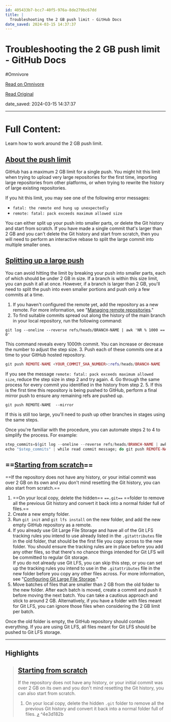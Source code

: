 ```yaml
---
id: 405433b7-bcc7-40f5-976a-8de279bc67dd
title: |
  Troubleshooting the 2 GB push limit - GitHub Docs
date_saved: 2024-03-15 14:37:37
---
```


# Troubleshooting the 2 GB push limit - GitHub Docs
#Omnivore

[Read on Omnivore](https://omnivore.app/me/troubleshooting-the-2-gb-push-limit-git-hub-docs-18e4367c3c8)

[Read Original](https://docs.github.com/en/get-started/using-git/troubleshooting-the-2-gb-push-limit)

date_saved: 2024-03-15 14:37:37


--- 

# Full Content: 

Learn how to work around the 2 GB push limit.

## [About the push limit](#about-the-push-limit)

GitHub has a maximum 2 GB limit for a single push. You might hit this limit when trying to upload very large repositories for the first time, importing large repositories from other platforms, or when trying to rewrite the history of large existing repositories.

If you hit this limit, you may see one of the following error messages:

* `fatal: the remote end hung up unexpectedly`
* `remote: fatal: pack exceeds maximum allowed size`

You can either split up your push into smaller parts, or delete the Git history and start from scratch. If you have made a single commit that's larger than 2 GB and you can't delete the Git history and start from scratch, then you will need to perform an interactive rebase to split the large commit into multiple smaller ones.

## [Splitting up a large push](#splitting-up-a-large-push)

You can avoid hitting the limit by breaking your push into smaller parts, each of which should be under 2 GB in size. If a branch is within this size limit, you can push it all at once. However, if a branch is larger than 2 GB, you'll need to split the push into even smaller portions and push only a few commits at a time.

1. If you haven't configured the remote yet, add the repository as a new remote. For more information, see "[Managing remote repositories](https://docs.github.com/en/get-started/getting-started-with-git/managing-remote-repositories#adding-a-remote-repository)."
2. To find suitable commits spread out along the history of the main branch in your local repository, run the following command:  
```sqf  
git log --oneline --reverse refs/heads/BRANCH-NAME | awk 'NR % 1000 == 0'  
```  
This command reveals every 1000th commit. You can increase or decrease the number to adjust the step size.
3. Push each of these commits one at a time to your GitHub hosted repository.  
```elixir  
git push REMOTE-NAME <YOUR_COMMIT_SHA_NUMBER>:refs/heads/BRANCH-NAME  
```  
If you see the message `remote: fatal: pack exceeds maximum allowed size`, reduce the step size in step 2 and try again.
4. Go through the same process for every commit you identified in the history from step 2.
5. If this is the first time this repository is being pushed to GitHub, perform a final mirror push to ensure any remaining refs are pushed up.  
```pgsql  
git push REMOTE-NAME  --mirror  
```  
If this is still too large, you'll need to push up other branches in stages using the same steps.

Once you're familiar with the procedure, you can automate steps 2 to 4 to simplify the process. For example:

```elixir
step_commits=$(git log --oneline --reverse refs/heads/BRANCH-NAME | awk 'NR % 1000 == 0')
echo "$step_commits" | while read commit message; do git push REMOTE-NAME  $commit:refs/heads/BRANCH-NAME; done

```

## ==[Starting from scratch](#starting-from-scratch)==

==If the repository does not have any history, or your initial commit was over 2 GB on its own and you don't mind resetting the Git history, you can also start from scratch.==

1. ==On your local copy, delete the hidden== `==.git==` ==folder to remove all the previous Git history and convert it back into a normal folder full of files.==
2. Create a new empty folder.
3. Run `git init` and `git lfs install` on the new folder, and add the new empty GitHub repository as a remote.
4. If you already use Git Large File Storage and have all of the Git LFS tracking rules you intend to use already listed in the `.gitattributes` file in the old folder, that should be the first file you copy across to the new folder. You should ensure the tracking rules are in place before you add any other files, so that there's no chance things intended for Git LFS will be committed to regular Git storage.  
If you do not already use Git LFS, you can skip this step, or you can set up the tracking rules you intend to use in the `.gitattributes` file in the new folder before you copy any other files across. For more information, see "[Configuring Git Large File Storage](https://docs.github.com/en/repositories/working-with-files/managing-large-files/configuring-git-large-file-storage)."
5. Move batches of files that are smaller than 2 GB from the old folder to the new folder. After each batch is moved, create a commit and push it before moving the next batch. You can take a cautious approach and stick to around 2 GB. Alternatively, if you have a folder with files meant for Git LFS, you can ignore those files when considering the 2 GB limit per batch.

Once the old folder is empty, the GitHub repository should contain everything. If you are using Git LFS, all files meant for Git LFS should be pushed to Git LFS storage.

---

## Highlights

> ## [Starting from scratch](#starting-from-scratch)
> 
> If the repository does not have any history, or your initial commit was over 2 GB on its own and you don't mind resetting the Git history, you can also start from scratch.
> 
> 1. On your local copy, delete the hidden `.git` folder to remove all the previous Git history and convert it back into a normal folder full of files. [⤴️](https://omnivore.app/me/troubleshooting-the-2-gb-push-limit-git-hub-docs-18e4367c3c8#4e3d182b-a4d0-41a5-b80a-39a916d94c19)  ^4e3d182b

